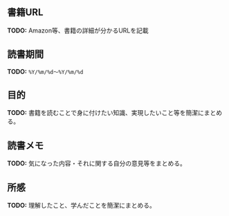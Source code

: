 ## 書籍URL

**TODO:** Amazon等、書籍の詳細が分かるURLを記載

## 読書期間

**TODO:** `%Y/%m/%d〜%Y/%m/%d`

## 目的

**TODO:** 書籍を読むことで身に付けたい知識、実現したいこと等を簡潔にまとめる。

## 読書メモ

**TODO:** 気になった内容・それに関する自分の意見等をまとめる。

## 所感

**TODO:** 理解したこと、学んだことを簡潔にまとめる。
